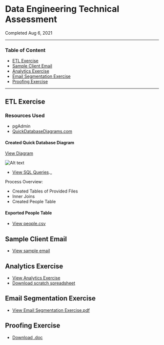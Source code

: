 # Data Engineering Technical Assessment
Completed Aug 6, 2021

---
### Table of Content

- [ETL Exercise](#etl-exercise)
- [Sample Client Email](#sample-client-email)
- [Analytics Exercise](#analytics-exercise)
- [Email Segmentation Exercise](#email-segmentation-exercise)
- [Proofing Exercise](#proofing-exercise)

---

## ETL Exercise

### Resources Used
- pgAdmin
- [QuickDatabaseDiagrams.com](https://www.quickdatabasediagrams.com/) 

#### Created Quick Database Diagram

[View Diagram](https://github.com/AnonApplicant/Assessment/blob/17b39860bb088dc9e088cf5f4e827b72238fb00f/ETL_Quick_Database_Drawing.png)

![Alt text](https://github.com/AnonApplicant/Assessment/blob/17b39860bb088dc9e088cf5f4e827b72238fb00f/ETL_Quick_Database_Drawing.png)


- [View SQL Queries](https://github.com/AnonApplicant/Assessment/blob/46e71ca437f7548224420dabb07b0cc768f1175f/sql_queries.sql)._

Process Overview:
- Created Tables of Provided Files
- Inner Joins
- Created People Table

#### Exported People Table
- [View people.csv](https://github.com/AnonApplicant/Assessment/blob/0359ad6e97d2076b46ce13196d139a5722fb68ce/people.csv)

## Sample Client Email

- [View sample email]()

## Analytics Exercise

- [View Analytics Exercise]()
- [Download scratch spreadsheet](https://github.com/AnonApplicant/Assessment/blob/80700a6c8a964936190c395630c69a57e6a80be1/Analytics%20Exercise_Work.xlsx)

## Email Segmentation Exercise

- [View Email Segmentation Exercise.pdf]()

## Proofing Exercise
- [Download .doc]()
